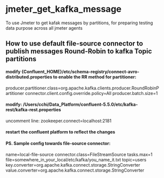 # jmeter_get_kafka_message
To use Jmeter to get kafak messages by partitions, for preparing testing data purpose across all jmeter agents

## How to use default file-source connector to publish messages Round-Robin to kafka Topic partitions


#### modify {Confluent_HOME}/etc/schema-registry/connect-avro-distributed.properties to enable the RR method for partitioner:
producer.partitioner.class=org.apache.kafka.clients.producer.RoundRobinPartitioner
connector.client.config.override.policy=All
producer.batch.size=1 

#### modify: /Users/cchi/Data_Platform/confluent-5.5.0/etc/kafka-rest/kafka-rest.properties
uncomment line: zookeeper.connect=localhost:2181

#### restart the confluent platform to reflect the changes

#### PS. Sample config towards file-source connector:

name=local-file-source
connector.class=FileStreamSource
tasks.max=1
file=somewhere_in_your_local/etc/kafka/you_name_it.txt
topic=users
key.converter=org.apache.kafka.connect.storage.StringConverter
value.converter=org.apache.kafka.connect.storage.StringConverter
